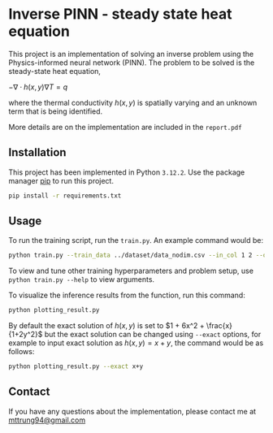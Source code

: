 # Inverse PINN - steady state heat equation

This project is an implementation of solving an inverse problem using the Physics-informed neural network (PINN). The problem to be solved is the steady-state heat equation,

$-\nabla \cdot h(x,y)\nabla T = q$

where the thermal conductivity $h(x,y)$ is spatially varying and an unknown term that is being identified.

More details are on the implementation are included in the `report.pdf`

## Installation

This project has been implemented in Python `3.12.2`. Use the package manager [pip](https://pip.pypa.io/en/stable/) to run this project.

```bash
pip install -r requirements.txt
```

## Usage

To run the training script, run the `train.py`. An example command would be:
```bash
python train.py --train_data ../dataset/data_nodim.csv --in_col 1 2 --out_col 0 --iter 1000
```
To view and tune other training hyperparameters and problem setup, use `python train.py --help` to view arguments.

To visualize the inference results from the function, run this command:
``` bash
python plotting_result.py
```
By default the exact solution of $h(x,y)$ is set to $1 + 6x^2 + \frac{x}{1+2y^2}$ but the exact solution can be changed using `--exact` options, for example to input exact solution as $h(x,y)=x+y$, the command would be as follows:
``` bash
python plotting_result.py --exact x+y
```
## Contact
If you have any questions about the implementation, please contact me at mttrung94@gmail.com